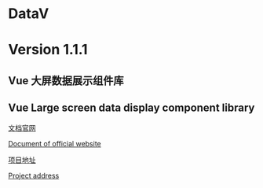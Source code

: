 # DataV

# Version 1.1.1

## Vue 大屏数据展示组件库

## Vue Large screen data display component library

[文档官网](http://datav.jiaminghi.com/)

[Document of official website](http://datav.jiaminghi.com/)

[项目地址](https://github.com/jiaming743/DataV)

[Project address](https://github.com/jiaming743/DataV)